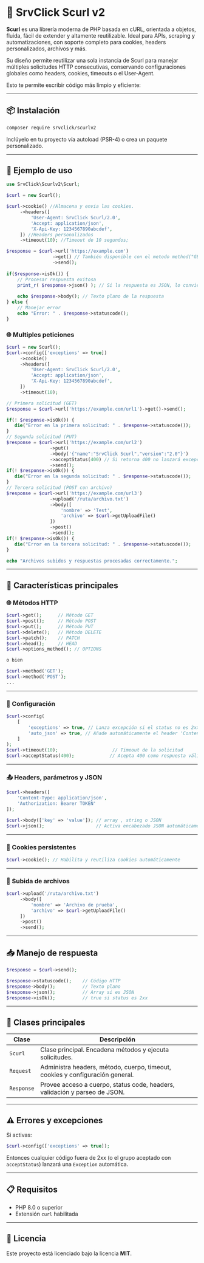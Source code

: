 # 🚀 SrvClick Scurl v2

**Scurl** es una librería moderna de PHP basada en cURL, orientada a objetos, fluida, fácil de extender y altamente reutilizable. Ideal para APIs, scraping y automatizaciones, con soporte completo para cookies, headers personalizados, archivos y más.

Su diseño permite reutilizar una sola instancia de Scurl para manejar múltiples solicitudes HTTP consecutivas, conservando configuraciones globales como headers, cookies, timeouts o el User-Agent.

Esto te permite escribir código más limpio y eficiente:




---

## 📦 Instalación

```bash
composer require srvclick/scurlv2
```

Inclúyelo en tu proyecto vía autoload (PSR-4) o crea un paquete personalizado.

---

## 🧪 Ejemplo de uso

```php
use SrvClick\Scurlv2\Scurl;

$curl = new Scurl();

$curl->cookie() //Almacena y envia las cookies.
     ->headers([
         'User-Agent: SrvClick Scurl/2.0',
         'Accept: application/json',
         'X-Api-Key: 1234567890abcdef',
     ]) //Headers personalizados
     ->timeout(10); //Timeout de 10 segundos; 

$response = $curl->url('https://example.com')
                 ->get() // También disponible con el metodo method("GET")
                 ->send();
                 
if($response->isOk()) {
    // Procesar respuesta exitosa
    print_r( $response->json() ); // Si la respuesta es JSON, lo convierte a array
    
    echo $response->body(); // Texto plano de la respuesta
} else {
    // Manejar error
    echo "Error: " . $response->statuscode();
}

```

### 🌐 Multiples peticiones

```php
$curl = new Scurl();
$curl->config(['exceptions' => true])
     ->cookie()
     ->headers([
         'User-Agent: SrvClick Scurl/2.0',
         'Accept: application/json',
         'X-Api-Key: 1234567890abcdef',
     ])
     ->timeout(10);

// Primera solicitud (GET)
$response = $curl->url('https://example.com/url1')->get()->send();

if(! $response->isOk()) {
   die("Error en la primera solicitud: " . $response->statuscode());
} 
// Segunda solicitud (PUT)
$response = $curl->url('https://example.com/url2')
                ->put()
                ->body('{"name":"SrvClick Scurl","version":"2.0"}')
                ->acceptStatus(400) // Si retorna 400 no lanzará excepción
                ->send();
if(! $response->isOk()) {
   die("Error en la segunda solicitud: " . $response->statuscode());
} 
// Tercera solicitud (POST con archivo)
$response = $curl->url('https://example.com/url3')
                ->upload('/ruta/archivo.txt')
                ->body([
                    'nombre' => 'Test',
                    'archivo' => $curl->getUploadFile()
                ])
                ->post()
                ->send();
if(! $response->isOk()) {
   die("Error en la tercera solicitud: " . $response->statuscode());
} 

echo "Archivos subidos y respuestas procesadas correctamente.";
```

---

## 🧩 Características principales

### 🌐 Métodos HTTP

```php
$curl->get();      // Método GET
$curl->post();     // Método POST
$curl->put();      // Método PUT
$curl->delete();   // Método DELETE
$curl->patch();    // PATCH
$curl->head();     // HEAD
$curl->options_method(); // OPTIONS

o bien

$curl->method('GET');
$curl->method('POST');
...
```

---

### 🔧 Configuración

```php
$curl->config(
    [
        'exceptions' => true, // Lanza excepción si el status no es 2xx
        'auto_json' => true, // Añade automáticamente el header 'Content-Type: application/json' si se envía un JSON, es true por defecto.
    ]
); 
$curl->timeout(10);                    // Timeout de la solicitud
$curl->acceptStatus(400);             // Acepta 400 como respuesta válida y no se lanzará excepción
```

---

### 📤 Headers, parámetros y JSON

```php
$curl->headers([
    'Content-Type: application/json',
    'Authorization: Bearer TOKEN'
]);

$curl->body(['key' => 'value']); // array , string o JSON
$curl->json();                   // Activa encabezado JSON automáticamente
```

---

### 🍪 Cookies persistentes

```php
$curl->cookie(); // Habilita y reutiliza cookies automáticamente
```

---

### 📎 Subida de archivos

```php
$curl->upload('/ruta/archivo.txt')
     ->body([
         'nombre' => 'Archivo de prueba',
         'archivo' => $curl->getUploadFile()
     ])
     ->post()
     ->send();
```

---

## 📥 Manejo de respuesta

```php
$response = $curl->send();

$response->statuscode();    // Código HTTP
$response->body();          // Texto plano
$response->json();          // Array si es JSON
$response->isOk();          // true si status es 2xx
```

---

## 🧠 Clases principales

| Clase     | Descripción |
|-----------|-------------|
| `Scurl`   | Clase principal. Encadena métodos y ejecuta solicitudes. |
| `Request` | Administra headers, método, cuerpo, timeout, cookies y configuración general. |
| `Response`| Provee acceso a cuerpo, status code, headers, validación y parseo de JSON. |

---

## ⚠️ Errores y excepciones

Si activas:

```php
$curl->config(['exceptions' => true]);
```

Entonces cualquier código fuera de 2xx (o el grupo aceptado con `acceptStatus`) lanzará una `Exception` automática.

---

## 📋 Requisitos

- PHP 8.0 o superior
- Extensión `curl` habilitada

---

## 📄 Licencia

Este proyecto está licenciado bajo la licencia **MIT**.
